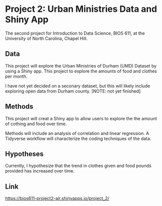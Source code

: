 # Project 2: Urban Ministries Data and Shiny App

The second project for Introduction to Data Science, BIOS 611, at the University of North Carolina, Chapel Hill.

## Data

This project will explore the Urban Ministries of Durham (UMD) Dataset by using a Shiny app.  This project to explore the amounts of food and clothes per month.

I have not yet decided on a seconary dataset, but this will likely include exploring open data from Durham county. [NOTE: not yet finished]

## Methods

This project will creat a Shiny app to allow users to explore the the amount of cothing and food over time.  

Methods will include an analysis of correlation and linear regression. A Tidyverse workflow will characterize the coding techniques of the data.

## Hypotheses

Currently, I hypothesize that the trend in clothes given and food pounds provided has increased over time. 

## Link
https://bios611-project2-ajr.shinyapps.io/project_2/